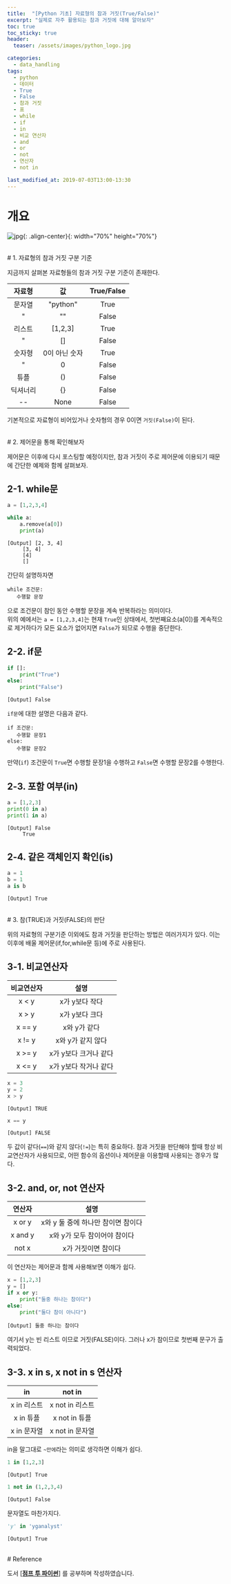 ```yaml
---
title:  "[Python 기초] 자료형의 참과 거짓(True/False)"
excerpt: "실제로 자주 활용되는 참과 거짓에 대해 알아보자"
toc: true
toc_sticky: true
header:
  teaser: /assets/images/python_logo.jpg

categories:
  - data_handling
tags:
  - python
  - 데이터
  - True
  - False
  - 참과 거짓
  - 표
  - while
  - if
  - in
  - 비교 연산자
  - and
  - or
  - not
  - 연산자
  - not in

last_modified_at: 2019-07-03T13:00-13:30
---
```



# 개요  

![jpg](/assets/images/python_logo.jpg){: .align-center}{: width="70%" height="70%"}  


  
<br/>
# 1. 자료형의 참과 거짓 구분 기준  


지금까지 살펴본 자료형들의 참과 거짓 구분 기준이 존재한다.  

| 자료형 | 값 | True/False |
|:---:|:---:|:---:|
| 문자열 | "python" | True |
| " | "" | False
| 리스트 | [1,2,3] | True |
| " | [] | False |
| 숫자형 | 0이 아닌 숫자 | True |
| " | 0 | False |
| 튜플 | () | False
| 딕셔너리 | {} | False |
| -- | None | False |

기본적으로 자료형이 비어있거나 숫자형의 경우 0이면 `거짓(False)`이 된다.  

  
<br/>
# 2. 제어문을 통해 확인해보자 

제어문은 이후에 다시 포스팅할 예정이지만, 참과 거짓이 주로 제어문에 이용되기 때문에 간단한 예제와 함께 살펴보자.  


## 2-1. while문  

```python
a = [1,2,3,4]
```

```python
while a:
    a.remove(a[0])
    print(a)
```

    [Output] [2, 3, 4]
    	 [3, 4]
    	 [4]
    	 []
    
간단히 설명하자면  
```
while 조건문:
   수행할 문장
```
으로 조건문이 참인 동안 수행할 문장을 계속 반복하라는 의미이다.  
위의 예에서는 `a = [1,2,3,4]`는 현재 `True`인 상태에서, 첫번째요소(a[0])를 계속적으로 제거하다가 모든 요소가 없어지면 `False`가 되므로 수행을 중단한다.  


## 2-2. if문  

```python
if []:
    print("True")
else:
    print("False")
```
    [Output] False
    
`if문`에 대한 설명은 다음과 같다.  

```
if 조건문:
   수행할 문장1
else:
   수행할 문장2
```
만약(`if`) 조건문이 `True`면 수행할 문장1을 수행하고 `False`면 수행할 문장2를 수행한다.  


## 2-3. 포함 여부(in)  

```python
a = [1,2,3]
print(0 in a)
print(1 in a)
```
    [Output] False
    	 True
    

## 2-4. 같은 객체인지 확인(is)  

```python
a = 1
b = 1
a is b
```
    [Output] True

  
<br/>
# 3. 참(TRUE)과 거짓(FALSE)의 판단  

위의 자료형의 구분기준 이외에도 참과 거짓을 판단하는 방법은 여러가지가 있다. 이는 이후에 배울 제어문(if,for,while문 등)에 주로 사용된다.  

## 3-1. 비교연산자  

| 비교연산자 | 설명 |
|:---:|:---:|
| x < y | x가 y보다 작다 |
| x > y | x가 y보다 크다 |
| x == y | x와 y가 같다 |
| x != y | x와 y가 같지 않다 |
| x >= y | x가 y보다 크거나 같다 |
| x <= y | x가 y보다 작거나 같다 |

```python
x = 3
y = 2
x > y
```
    [Output] TRUE
    
```python
x == y
```
    [Output] FALSE
    
두 값이 같다(`==`)와 같지 않다(`!=`)는 특히 중요하다. 참과 거짓을 판단해야 할때 항상 비교연산자가 사용되므로, 어떤 함수의 옵션이나 제어문을 이용할때 사용되는 경우가 많다.  


## 3-2. and, or, not 연산자  

| 연산자 | 설명 |
|:---:|:---:|
| x or y | x와 y 둘 중에 하나만 참이면 참이다 |
| x and y | x와 y가 모두 참이어야 참이다 |
| not x | x가 거짓이면 참이다 |

이 연산자는 제어문과 함께 사용해보면 이해가 쉽다.  

```python
x = [1,2,3]
y = []
if x or y:
    print("둘중 하나는 참이다")
else:
    print("둘다 참이 아니다")
```
    [Output] 둘중 하나는 참이다

여기서 y는 빈 리스트 이므로 거짓(FALSE)이다. 그러나 x가 참이므로 첫번째 문구가 출력되었다.  


## 3-3. x in s, x not in s 연산자  

| in | not in |
|:---:|:---:|
| x in 리스트 | x not in 리스트 |
| x in 튜플 | x not in 튜플 |
| x in 문자열 | x not in 문자열 |

in을 말그대로 `~안에`라는 의미로 생각하면 이해가 쉽다.  

```python
1 in [1,2,3]
```
    [Output] True
    
```python
1 not in (1,2,3,4)
```
    [Output] False
    


문자열도 마찬가지다.  

```python
'y' in 'yganalyst'
```
    [Output] True


  
<br/>
# Reference  

도서 [**[점프 투 파이썬](https://wikidocs.net/book/1)**] 를 공부하며 작성하였습니다.  